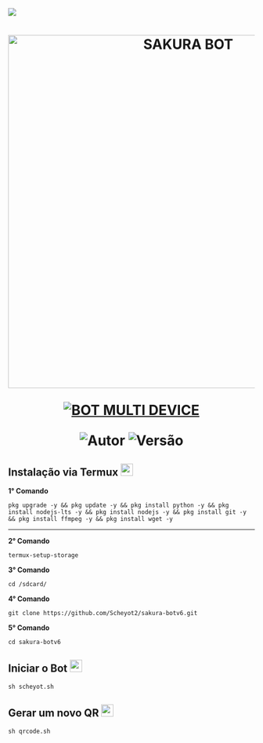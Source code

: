 <img src="https://readme-typing-svg.herokuapp.com/?font=mono&size=30&duration=4000&color=FF0000&center=falso&vCenter=falso&lines=𝐒𝐀𝐊𝐔𝐑𝐀-𝐁𝐎𝐓+𝐕6;𝐌𝐀𝐈𝐒+𝐔𝐒𝐀𝐃𝐀+𝐃𝐎+𝐁𝐑;1000+𝐂𝐎𝐌𝐀𝐍𝐃𝐎𝐒;𝕸.𝕾𝖈𝖍𝖊𝖞𝖔𝖙-𝕯𝖔𝖒𝖎𝖓𝖆✰✰✰✰✰">      

<h1 align="center">
<p>
<img src= "https://telegra.ph/file/4f50b847d0d078a954055.jpg" alt="SAKURA BOT" width="720">
</p>

<p align="center">
<a href="#"><img title="BOT MULTI DEVICE" src="https://img.shields.io/badge/BOT MULTI DEVICE-blue?&style=for-the-badge"></a>
</p>

<p align="center">
<img title="Autor" src="https://img.shields.io/badge/Autor-M.SCHEYOT-orange.svg?style=for-the-badge&logo=github"></a>
<img title="Versão" src="https://img.shields.io/badge/Versão-6.0.0-orange.svg?style=for-the-badge&logo=github"></a>
</p>

## Instalação via Termux  <img src="https://user-images.githubusercontent.com/108157095/182052725-6568419a-6a9f-490a-85ea-90b94af694fe.png" height="25px">
**1° Comando**
```
pkg upgrade -y && pkg update -y && pkg install python -y && pkg install nodejs-lts -y && pkg install nodejs -y && pkg install git -y && pkg install ffmpeg -y && pkg install wget -y
```
---------------------------

**2° Comando**
```
termux-setup-storage
```
**3° Comando**
```
cd /sdcard/
```
**4° Comando**
```
git clone https://github.com/Scheyot2/sakura-botv6.git
```
**5° Comando**
```
cd sakura-botv6
```

## Iniciar o Bot  <img src="https://user-images.githubusercontent.com/108157095/182053901-78e4a217-51ba-42a3-8ec5-38ed978ad752.png" height="25px">
```
sh scheyot.sh
```

## Gerar um novo QR  <img src="https://user-images.githubusercontent.com/108157095/182053978-d1a08952-4625-4e3f-b469-c8ebe4f22ac8.png" height="25px">
```
sh qrcode.sh
```

